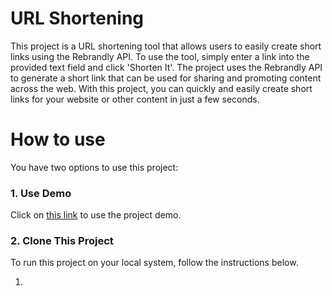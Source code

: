 # URL Shortening
This project is a URL shortening tool that allows users to easily create short links using the Rebrandly API. To use the tool, simply enter a link into the provided text field and click 'Shorten It'. The project uses the Rebrandly API to generate a short link that can be used for sharing and promoting content across the web. With this project, you can quickly and easily create short links for your website or other content in just a few seconds.

# How to use
You have two options to use this project:

### 1. Use Demo
Click on [this link](https://m-bashari-m.github.io/url-shortening) to use the project demo.

### 2. Clone This Project
To run this project on your local system, follow the instructions below.

1.
